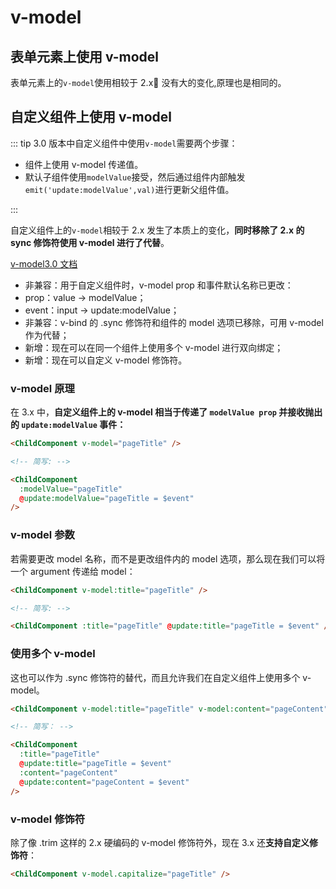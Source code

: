# v-model

## 表单元素上使用 v-model

表单元素上的`v-model`使用相较于 2.x 没有大的变化,原理也是相同的。

## 自定义组件上使用 v-model

::: tip
3.0 版本中自定义组件中使用`v-model`需要两个步骤：

- 组件上使用 v-model 传递值。
- 默认子组件使用`modelValue`接受，然后通过组件内部触发`emit('update:modelValue',val)`进行更新父组件值。

:::

自定义组件上的`v-model`相较于 2.x 发生了本质上的变化，**同时移除了 2.x 的 sync 修饰符使用 v-model 进行了代替**。

[v-model3.0 文档](https://vue3js.cn/docs/zh/guide/migration/v-model.html#%E6%A6%82%E8%A7%88)

- 非兼容：用于自定义组件时，v-model prop 和事件默认名称已更改：
- prop：value -> modelValue；
- event：input -> update:modelValue；
- 非兼容：v-bind 的 .sync 修饰符和组件的 model 选项已移除，可用 v-model 作为代替；
- 新增：现在可以在同一个组件上使用多个 v-model 进行双向绑定；
- 新增：现在可以自定义 v-model 修饰符。

### v-model 原理

在 3.x 中，**自定义组件上的 v-model 相当于传递了 `modelValue prop` 并接收抛出的 `update:modelValue` 事件：**

```html
<ChildComponent v-model="pageTitle" />

<!-- 简写: -->

<ChildComponent
  :modelValue="pageTitle"
  @update:modelValue="pageTitle = $event"
/>
```

### v-model 参数

若需要更改 model 名称，而不是更改组件内的 model 选项，那么现在我们可以将一个 argument 传递给 model：

```html
<ChildComponent v-model:title="pageTitle" />

<!-- 简写: -->

<ChildComponent :title="pageTitle" @update:title="pageTitle = $event" />
```

### 使用多个 v-model

这也可以作为 .sync 修饰符的替代，而且允许我们在自定义组件上使用多个 v-model。

```html
<ChildComponent v-model:title="pageTitle" v-model:content="pageContent" />

<!-- 简写： -->

<ChildComponent
  :title="pageTitle"
  @update:title="pageTitle = $event"
  :content="pageContent"
  @update:content="pageContent = $event"
/>
```

### v-model 修饰符

除了像 .trim 这样的 2.x 硬编码的 v-model 修饰符外，现在 3.x 还**支持自定义修饰符**：

```html
<ChildComponent v-model.capitalize="pageTitle" />
```
